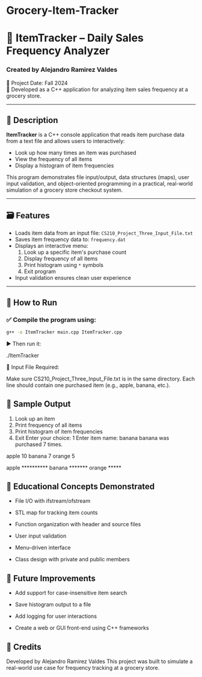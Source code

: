 # Grocery-Item-Tracker
# 🛒 ItemTracker – Daily Sales Frequency Analyzer

### Created by Alejandro Ramirez Valdes  
📅 Project Date: Fall 2024  
🎯 Developed as a C++ application for analyzing item sales frequency at a grocery store.

---

## 📘 Description

**ItemTracker** is a C++ console application that reads item purchase data from a text file and allows users to interactively:

- Look up how many times an item was purchased
- View the frequency of all items
- Display a histogram of item frequencies

This program demonstrates file input/output, data structures (maps), user input validation, and object-oriented programming in a practical, real-world simulation of a grocery store checkout system.

---

## 🗃️ Features

- Loads item data from an input file: `CS210_Project_Three_Input_File.txt`
- Saves item frequency data to: `frequency.dat`
- Displays an interactive menu:
  1. Look up a specific item's purchase count
  2. Display frequency of all items
  3. Print histogram using `*` symbols
  4. Exit program
- Input validation ensures clean user experience

---

## 🧪 How to Run

### ✅ Compile the program using:

```bash
g++ -o ItemTracker main.cpp ItemTracker.cpp
```
▶️ Then run it:

./ItemTracker

📄 Input File Required:

Make sure CS210_Project_Three_Input_File.txt is in the same directory. Each line should contain one purchased item (e.g., apple, banana, etc.).


## 🧾 Sample Output

1. Look up an item
2. Print frequency of all items
3. Print histogram of item frequencies
4. Exit
Enter your choice: 1
Enter item name: banana
banana was purchased 7 times.

apple 10
banana 7
orange 5

apple **********
banana *******
orange *****

## 🧠 Educational Concepts Demonstrated

- File I/O with ifstream/ofstream

- STL map for tracking item counts

- Function organization with header and source files

- User input validation

- Menu-driven interface

- Class design with private and public members

## 🧠 Future Improvements

- Add support for case-insensitive item search

- Save histogram output to a file

- Add logging for user interactions

- Create a web or GUI front-end using C++ frameworks

## 🎉 Credits

Developed by Alejandro Ramirez Valdes
This project was built to simulate a real-world use case for frequency tracking at a grocery store.

